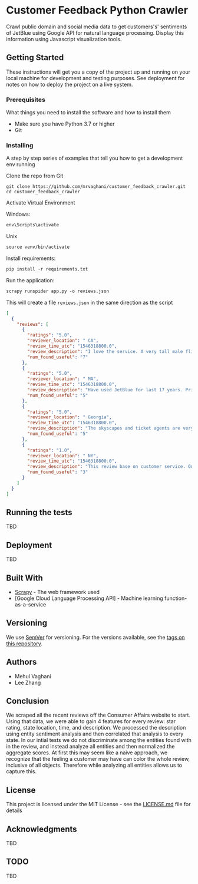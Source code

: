 # Customer Feedback Python Crawler
Crawl public domain and social media data to get customers's' sentiments of JetBlue using Google API for natural language processing. Display this information using Javascript visualization tools.


## Getting Started

These instructions will get you a copy of the project up and running on your local machine for development and testing purposes. See deployment for notes on how to deploy the project on a live system.

### Prerequisites

What things you need to install the software and how to install them

* Make sure you have Python 3.7 or higher
* Git


### Installing

A step by step series of examples that tell you how to get a development env running

Clone the  repo from Git

```
git clone https://github.com/mrvaghani/customer_feedback_crawler.git
cd customer_feedback_crawler
```

Activate Virtual Environment

Windows:


```markdown
env\Scripts\activate
```

Unix

```markdown
source venv/bin/activate
```

Install requirements:

```markdown
pip install -r requirements.txt
```

Run the application:

```markdown
scrapy runspider app.py -o reviews.json
```

This will create a file `reviews.json` in the same direction as the script

```json
[
  {
    "reviews": [
      {
        "ratings": "5.0",
        "reviewer_location": " CA",
        "review_time_utc": "1546318800.0",
        "review_description": "I love the service. A very tall male flight attendant took a lot of time teaching me how to use the computerized TV and making my seat more comfortable, all the while squatting down to my level to be heard. He also admired my hat when I boarded and politely ask if he could stow it up front so as not to get it crushed in flight. At end of flight he was waiting with a smile, hat in hand and gently placed it on my head. Also, their bathrooms are always very clean.",
        "num_found_useful": "7"
      },
      {
        "ratings": "5.0",
        "reviewer_location": " MA",
        "review_time_utc": "1546318800.0",
        "review_description": "Have used JetBlue for last 17 years. Prices and rewards are good. Flights have had a great on time record and planes are comfortable and clean. Staff has been professional and helpful. Services including TV and snacks add to pleasant flights.",
        "num_found_useful": "5"
      },
      {
        "ratings": "5.0",
        "reviewer_location": " Georgia",
        "review_time_utc": "1546318800.0",
        "review_description": "The skyscapes and ticket agents are very knowledgeable. The assistance to check keep the passenger alert, saving the anxiety of missing the flights. I enjoy the effort of the airline to store food on the plane to keep the children quiet and calm anytime on the airplane, to help for delays with landing.",
        "num_found_useful": "5"
      },
      {
        "ratings": "1.0",
        "reviewer_location": " NY",
        "review_time_utc": "1546318800.0",
        "review_description": "This review base on customer service. On our flight from NY to San Diego the service was good but on our flight back the services were terrible. When we took off and everything was settle seatbelt sign is still on. I understand that but I have to go to restroom and I decided to be nice and throws out my own garbage. So when I went towards the back ask where the trash can is the guy \"William\" looks at me like I kill his family or something and took my coffee cup out of my hand and throws it out without saying a word and then make an announcement while I was standing next to him stating \"do not get up while seatbelt sign is still on.\" I'm like wtf really??? I'm going to restroom throws out my ** trash to be nice. And there's this lady. Idk her name but the way she talks is so sarcastic like wtf.",
        "num_found_useful": "3"
      }
    ]
  }
]
```

## Running the tests

TBD

## Deployment

TBD

## Built With

* [Scrapy](https://scrapy.org/doc/) - The web framework used
* [Google Cloud Language Processing API] - Machine learning function-as-a-service

## Versioning

We use [SemVer](http://semver.org/) for versioning. For the versions available, see the [tags on this repository](https://github.com/your/project/tags). 

## Authors

* Mehul Vaghani
* Lee Zhang

## Conclusion

We scraped all the recent reviews off the Consumer Affairs website to start. Using that data, we were able to gain 4 features for every review: star rating, state location, time, and description. We processed the description using entity sentiment analysis and then correlated that analysis to every state. In our intial tests we do not discriminate among the entities found with in the review, and instead analyze all entities and then normalized the aggregate scores. At first this may seem like a naive approach, we recognize that the feeling a customer may have can color the whole review, inclusive of all objects. Therefore while analyzing all entities allows us to capture this.


## License

This project is licensed under the MIT License - see the [LICENSE.md](LICENSE.md) file for details

## Acknowledgments

TBD

## TODO
TBD
